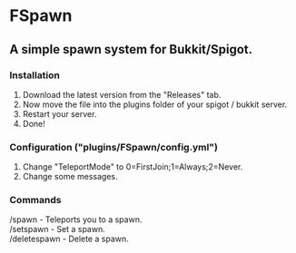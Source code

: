 # FSpawn
## A simple spawn system for Bukkit/Spigot.
### Installation
1. Download the latest version from the "Releases" tab.
2. Now move the file into the plugins folder of your spigot / bukkit server.
3. Restart your server.
5. Done!
### Configuration ("plugins/FSpawn/config.yml")
1. Change "TeleportMode" to 0=FirstJoin;1=Always;2=Never.
2. Change some messages.
### Commands
/spawn <NAME> - Teleports you to a spawn.\
/setspawn <NAME> <PERMISSION> - Set a spawn.\
/deletespawn <NAME> - Delete a spawn.
